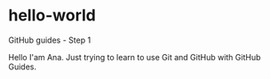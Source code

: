 # hello-world
 GitHub guides - Step 1   
 
 Hello I'am Ana. Just trying to learn to use Git and GitHub with GitHub Guides. 
